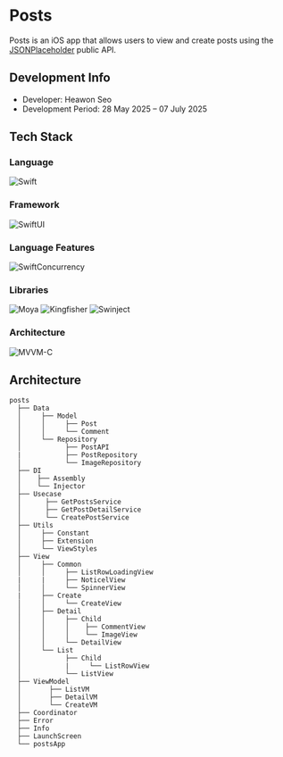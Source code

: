 # Posts
Posts is an iOS app that allows users to view and create posts using the [JSONPlaceholder](https://jsonplaceholder.typicode.com/) public API.

## Development Info
* Developer: Heawon Seo
* Development Period: 28 May 2025 – 07 July 2025

## Tech Stack
### Language
![Swift](https://img.shields.io/badge/Swift-FA7343?style=for-the-badge&logo=swift&logoColor=white)
### Framework
![SwiftUI](https://img.shields.io/badge/SwiftUI-0C1E2C?style=for-the-badge&logo=swift&logoColor=white)
### Language Features
![SwiftConcurrency](https://img.shields.io/badge/SwiftConcurrency-228B22?style=for-the-badge&logo=apple&logoColor=white)
### Libraries
![Moya](https://img.shields.io/badge/Moya-1C1C1E?style=for-the-badge&logo=apple&logoColor=white)
![Kingfisher](https://img.shields.io/badge/Kingfisher-228B22?style=for-the-badge&logo=apple&logoColor=white)
![Swinject](https://img.shields.io/badge/SWINJECT-6A5ACD?style=for-the-badge&logo=swift&logoColor=white)
### Architecture
![MVVM-C](https://img.shields.io/badge/MVVM--C-blueviolet)

## Architecture
```
posts
  ├── Data
  │     ├── Model
  │     │     ├── Post
  │     │     └── Comment
  │     └── Repository
  │           ├── PostAPI
  |           ├── PostRepository
  │           └── ImageRepository
  ├── DI
  │    ├── Assembly
  │    └── Injector
  ├── Usecase
  │      ├── GetPostsService
  │      ├── GetPostDetailService
  │      └── CreatePostService
  ├── Utils
  │     ├── Constant
  │     ├── Extension
  │     └── ViewStyles
  ├── View
  │     ├── Common
  │     │     ├── ListRowLoadingView
  |     |     ├── NoticelView
  │     │     └── SpinnerView
  |     ├── Create
  │     │     └── CreateView
  │     ├── Detail
  │     │     ├── Child
  │     │     │    ├── CommentView
  │     │     │    └── ImageView      
  │     │     └── DetailView
  │     └── List
  │           ├── Child
  │           |     └── ListRowView   
  │           └── ListView
  ├── ViewModel
  │       ├── ListVM
  │       ├── DetailVM
  │       └── CreateVM
  ├── Coordinator
  ├── Error
  ├── Info
  ├── LaunchScreen
  └── postsApp
